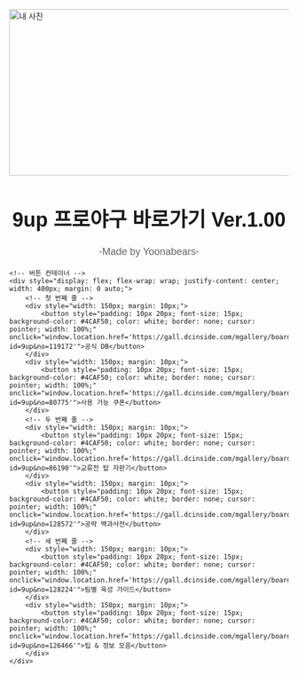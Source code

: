 <html>
<head>
<body>
    <!-- 이미지 표시 -->
    <img src="https://i.ibb.co/XvWGxwM/3.png" alt="내 사진" width="600" height="300" style="display: block; margin: 0 auto;">
    <!-- 제목 -->
    <h1 style="text-align: center; font-family: Arial, sans-serif; font-size: 36px;">9up 프로야구 바로가기 Ver.1.00</h1>
    <p style="text-align: center; font-family: Arial, sans-serif; font-size: 18px; color: #666666; margin-top: 10px;">-Made by Yoonabears-</p>
    
    <!-- 버튼 컨테이너 -->
    <div style="display: flex; flex-wrap: wrap; justify-content: center; width: 400px; margin: 0 auto;">
        <!-- 첫 번째 줄 -->
        <div style="width: 150px; margin: 10px;">
            <button style="padding: 10px 20px; font-size: 15px; background-color: #4CAF50; color: white; border: none; cursor: pointer; width: 100%;" onclick="window.location.href='https://gall.dcinside.com/mgallery/board/view/?id=9up&no=119172'">공식 DB</button>
        </div>
        <div style="width: 150px; margin: 10px;">
            <button style="padding: 10px 20px; font-size: 15px; background-color: #4CAF50; color: white; border: none; cursor: pointer; width: 100%;" onclick="window.location.href='https://gall.dcinside.com/mgallery/board/view/?id=9up&no=80775'">사용 가능 쿠폰</button>
        </div>
        <!-- 두 번째 줄 -->
        <div style="width: 150px; margin: 10px;">
            <button style="padding: 10px 20px; font-size: 15px; background-color: #4CAF50; color: white; border: none; cursor: pointer; width: 100%;" onclick="window.location.href='https://gall.dcinside.com/mgallery/board/view/?id=9up&no=86190'">교류전 탑 자판기</button>
        </div>
        <div style="width: 150px; margin: 10px;">
            <button style="padding: 10px 20px; font-size: 15px; background-color: #4CAF50; color: white; border: none; cursor: pointer; width: 100%;" onclick="window.location.href='https://gall.dcinside.com/mgallery/board/view/?id=9up&no=128572'">공략 백과사전</button>
        </div>
        <!-- 세 번째 줄 -->
        <div style="width: 150px; margin: 10px;">
            <button style="padding: 10px 20px; font-size: 15px; background-color: #4CAF50; color: white; border: none; cursor: pointer; width: 100%;" onclick="window.location.href='https://gall.dcinside.com/mgallery/board/view/?id=9up&no=128224'">팀별 육성 가이드</button>
        </div>
        <div style="width: 150px; margin: 10px;">
            <button style="padding: 10px 20px; font-size: 15px; background-color: #4CAF50; color: white; border: none; cursor: pointer; width: 100%;" onclick="window.location.href='https://gall.dcinside.com/mgallery/board/view/?id=9up&no=126466'">팁 & 정보 모음</button>
        </div>
    </div>
</body>
</html>

